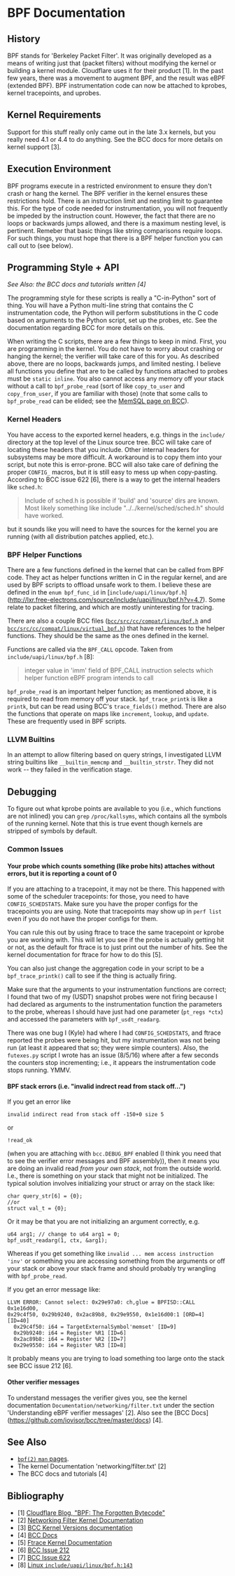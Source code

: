 BPF Documentation
================================================================================

History
--------------------------------------------------------------------------------

BPF stands for 'Berkeley Packet Filter'. It was originally developed as a means
of writing just that (packet filters) without modifying the kernel or building a
kernel module. Cloudflare uses it for their product [1]. In the past few years,
there was a movement to augment BPF, and the result was eBPF (extended BPF). BPF
instrumentation code can now be attached to kprobes, kernel tracepoints, and uprobes.

Kernel Requirements
--------------------------------------------------------------------------------

Support for this stuff really only came out in the late 3.x kernels, but you
really need 4.1 or 4.4 to do anything. See the BCC docs for more details on
kernel support [3]. 

Execution Environment
--------------------------------------------------------------------------------

BPF programs execute in a restricted environment to ensure they don't crash or
hang the kernel. The BPF verifier in the kernel ensures these restrictions hold.
There is an instruction limit and nesting limit to guarantee this. For the type
of code needed for instrumentation, you will not frequently be impeded by the
instruction count. However, the fact that there are no loops or backwards jumps
allowed, and there is a maximum nesting level, is pertinent.  Remeber that basic
things like string comparisons require loops. For such things, you must hope
that there is a BPF helper function you can call out to (see below). 

Programming Style + API
--------------------------------------------------------------------------------

*See Also: the BCC docs and tutorials written [4]*

The programming style for these scripts is really a "C-in-Python" sort of thing.
You will have a Python multi-line string that contains the C instrumentation
code, the Python will perform substitutions in the C code based on arguments to
the Python script, set up the probes, etc. See the documentation regarding BCC
for more details on this. 

When writing the C scripts, there are a few things to keep in mind. First, you
are programming in the kernel. You do not have to worry about crashing or
hanging the kernel; the verifier will take care of this for you.  As described 
above, there are no loops, backwards jumps, and limited nesting. I believe all
functions you define that are to be called by functions attached to probes must
be `static inline`. You also cannot access any memory off your stack without a
call to `bpf_probe_read` (sort of like `copy_to_user` and `copy_from_user`, if
you are familiar with those) (note that some calls to `bpf_probe_read` can be
elided; see the [MemSQL page on BCC](04_bcc.md)).

### Kernel Headers
You have access to the exported kernel headers, e.g. things in the `include/`
directory at the top level of the Linux source tree. BCC will take care of
locating these headers that you include. Other internal headers for subsystems
may be more difficult.  A workaround is to copy them into your script, but note
this is error-prone. BCC will also take care of defining the proper `CONFIG_`
macros, but it is still easy to mess up when copy-pasting. According to BCC
issue 622 [6], there is a way to get the internal headers like `sched.h`:

> Include of sched.h is possible if 'build' and 'source' dirs are known. Most
> likely something like include "../../kernel/sched/sched.h" should have
> worked.

but it sounds like you will need to have the sources for the kernel you are
running (with all distribution patches applied, etc.).

### BPF Helper Functions

There are a few functions defined in the kernel that can be called from BPF
code. They act as helper functions written in C in the regular kernel, and are
used by BPF scripts to offload unsafe work to them. I believe these are defined
in the `enum bpf_func_id` in [`include/uapi/linux/bpf.h`]
(http://lxr.free-electrons.com/source/include/uapi/linux/bpf.h?v=4.7). Some 
relate to packet filtering, and which are mostly uninteresting for tracing. 

There are also a couple BCC files
([`bcc/src/cc/compat/linux/bpf.h`](https://github.com/iovisor/bcc/blob/master/src/cc/compat/linux/bpf.h) and
[`bcc/src/cc/compat/linux/virtual_bpf.h`](https://github.com/iovisor/bcc/blob/master/src/cc/compat/linux/virtual_bpf.h))
that have references to the helper functions. They should be the same as the
ones defined in the kernel. 

Functions are called via the `BPF_CALL` opcode. Taken from
`include/uapi/linux/bpf.h` [8]:

> integer value in 'imm' field of BPF_CALL instruction selects which helper 
> function eBPF program intends to call

`bpf_probe_read` is an important helper function; as mentioned above, it is
required to read from memory off your stack. `bpf_trace_printk` is like a
`printk`, but can be read using BCC's `trace_fields()` method. There are also
the functions that operate on maps like `increment`, `lookup`, and `update`.
These are frequently used in BPF scripts. 

### LLVM Builtins

In an attempt to allow filtering based on query strings, I investigated LLVM
string builtins like `__builtin_memcmp` and `__builtin_strstr`. They did not
work -- they failed in the verification stage.

Debugging
--------------------------------------------------------------------------------

To figure out what kprobe points are available to you (i.e., which functions are
not inlined) you can `grep` `/proc/kallsyms`, which contains all the symbols of
the running kernel. Note that this is true event though kernels are stripped of
symbols by default. 

### Common Issues

#### Your probe which counts something (like probe hits) attaches without errors, but it is reporting a count of 0
If you are attaching to a tracepoint, it may not be there. This happened with
some of the scheduler tracepoints: for those, you need to have
`CONFIG_SCHEDSTATS`. Make sure you have the proper configs for the tracepoints
you are using. Note that tracepoints may show up in `perf list` even if you do
not have the proper configs for them. 

You can rule this out by using ftrace to trace the same tracepoint or kprobe you
are working with. This will let you see if the probe is actually getting hit or
not, as the default for ftrace is to just print out the number of hits. See the
kernel documentation for ftrace for how to do this [5].

You can also just change the aggregation code in your script to be a
`bpf_trace_printk()` call to see if the thing is actually firing. 

Make sure that the arguments to your instrumentation functions are correct; I
found that two of my (USDT) snapshot probes were not firing because I had
declared as arguments to the instrumentation function the parameters to the
probe, whereas I should have just had one parameter (`pt_regs *ctx`) and
accessed the parameters with `bpf_usdt_readarg`.

There was one bug I (Kyle) had where I had `CONFIG_SCHEDSTATS`, and ftrace
reported the probes were being hit, but my instrumentation was not being run (at
least it appeared that so; they were simple counters). Also, the `futexes.py`
script I wrote has an issue (8/5/16) where after a few seconds the counters stop
incrementing; i.e., it appears the instrumentation code stops running. YMMV.

#### BPF stack errors (i.e. "invalid indrect read from stack off...")

If you get an error like 

    invalid indirect read from stack off -150+0 size 5

or 

    !read_ok

(when you are attaching with `bcc.DEBUG_BPF` enabled (I think you need that to
see the verifier error messages and BPF assembly)), then it means you are doing
an invalid read *from your own stack*, not from the outside world. I.e., there
is something on your stack that might not be initialized. The typical solution
involves initializing your struct or array on the stack like:

    char query_str[6] = {0};
    //or
    struct val_t = {0};

Or it may be that you are not initializing an argument correctly, e.g.

    u64 arg1; // change to u64 arg1 = 0;
    bpf_usdt_readarg(1, ctx, &arg1);

Whereas if you get something like `invalid ... mem access instruction 'inv'` or
something you are accessing something from the arguments or off your stack or
above your stack frame and should probably try wrangling with `bpf_probe_read`.

If you get an error message like:

    LLVM ERROR: Cannot select: 0x29e97a0: ch,glue = BPFISD::CALL 0x1e16d00,
    0x29c4f50, 0x29b9240, 0x2ac89b8, 0x29e9550, 0x1e16d00:1 [ORD=4] [ID=40]
      0x29c4f50: i64 = TargetExternalSymbol'memset' [ID=9]
      0x29b9240: i64 = Register %R1 [ID=6]
      0x2ac89b8: i64 = Register %R2 [ID=7]
      0x29e9550: i64 = Register %R3 [ID=8]

It probably means you are trying to load something too large onto the stack see
BCC issue 212 [6].

#### Other verifier messages

To understand messages the verifier gives you, see the kernel documentation
`Documentation/networking/filter.txt` under the section 'Understanding eBPF
verifier messages' [2]. Also see the [BCC Docs]
(https://github.com/iovisor/bcc/tree/master/docs) [4].


See Also
--------------------------------------------------------------------------------

* [`bpf(2)` `man` pages](http://man7.org/linux/man-pages/man2/bpf.2.html).
* The kernel Documentation 'networking/filter.txt' [2]
* The BCC docs and tutorials [4]

Bibliography
--------------------------------------------------------------------------------

* [1] [Cloudflare Blog, "BPF: The Forgotten Bytecode"](https://blog.cloudflare.com/bpf-the-forgotten-bytecode/)
* [2] [Networking Filter Kernel Documentation](https://www.kernel.org/doc/Documentation/networking/filter.txt)
* [3] [BCC Kernel Versions documentation](https://github.com/iovisor/bcc/blob/master/docs/kernel-versions.md)
* [4] [BCC Docs](https://github.com/iovisor/bcc/tree/master/docs)
* [5] [Ftrace Kernel Documentation](https://www.kernel.org/doc/Documentation/trace/ftrace.txt)
* [6] [BCC Issue 212](https://github.com/iovisor/bcc/issues/212)
* [7] [BCC Issue 622](https://github.com/iovisor/bcc/issues/622)
* [8] [Linux `include/uapi/linux/bpf.h:143`](http://lxr.free-electrons.com/source/include/uapi/linux/bpf.h#L143)
